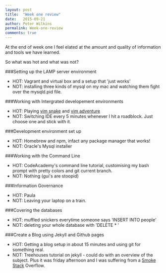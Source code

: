 ```yaml
---
layout: post
title:  "Week one review"
date:   2015-09-21
author: Peter Wilkins
permalink: Week-one-review
comments: true
---
```


At the end of week one I feel elated at the amount and quality of information and tools we have learned.

So what was hot and what was not?

###Setting up the LAMP server environment
* HOT: Vagrant and virtual box and a setup that 'just works'
* NOT: installing three kinds of mysql on my mac and watching them fight over the mysqld.pid file.

###Working with Intergrated developement environments
- HOT: Playing [vim snake](http://www.vimsnake.com/) and [vim adventure](http://vim-adventures.com/)
- NOT: Switching IDE every 5 minutes whenever I hit a roadblock. Just choose one and stick with it.

###Development environment set up
+ HOT: Homebrew and npm, infact any package manager that works!
+ NOT: Oracle's Mysql installer

###Working with the Command Line
* HOT: CodeAcademy's command line tutorial, customising my bash prompt with pretty colors and git current branch.
* NOT: Nothing (gui's are stoopid)

###Information Governance
- HOT: Paula
- NOT: Leaving your laptop on a train.

###Covering the databases
+ HOT: muffled snickers everytime someone says 'INSERT INTO people'
+ NOT: deleting your whole database with 'DELETE * '

###Create a Blog using Jekyll and Github pages
* HOT: Getting a blog setup in about 15 minutes and using git for something real.
* NOT: Treehouses tutorial on jekyll - could do with an overview of the subject. Plus it was friday afternoon and I was suffering from a [Smoke Stack](http://grillstock.co.uk/blogs/archives/tag/smokestack-burger/) Overflow.

